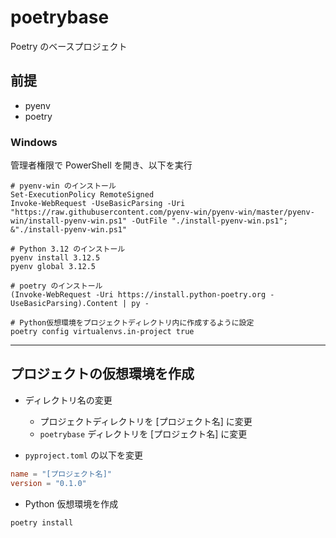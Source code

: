 # poetrybase

Poetry のベースプロジェクト

## 前提

- pyenv
- poetry

### Windows

管理者権限で PowerShell を開き、以下を実行

```shell
# pyenv-win のインストール
Set-ExecutionPolicy RemoteSigned
Invoke-WebRequest -UseBasicParsing -Uri "https://raw.githubusercontent.com/pyenv-win/pyenv-win/master/pyenv-win/install-pyenv-win.ps1" -OutFile "./install-pyenv-win.ps1"; &"./install-pyenv-win.ps1"

# Python 3.12 のインストール
pyenv install 3.12.5
pyenv global 3.12.5

# poetry のインストール
(Invoke-WebRequest -Uri https://install.python-poetry.org -UseBasicParsing).Content | py -

# Python仮想環境をプロジェクトディレクトリ内に作成するように設定
poetry config virtualenvs.in-project true
```

---

## プロジェクトの仮想環境を作成

- ディレクトリ名の変更

  - プロジェクトディレクトリを [プロジェクト名] に変更
  - `poetrybase` ディレクトリを [プロジェクト名] に変更

- `pyproject.toml` の以下を変更

```toml
name = "[プロジェクト名]"
version = "0.1.0"
```

- Python 仮想環境を作成

```shell
poetry install
```
